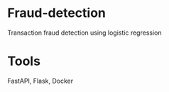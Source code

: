 # Fraud-detection
Transaction fraud detection using logistic regression

# Tools
FastAPI,
Flask,
Docker
